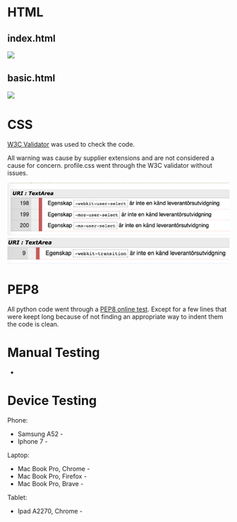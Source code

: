# HTML

## index.html


![](media/)


## basic.html

![](media/.jpg)

# CSS

[W3C Validator](https://jigsaw.w3.org/css-validator/#validate_by_input) was used to check the code.

All warning was cause by supplier extensions and are not considered a cause for concern. profile.css went through the W3C validator without issues.

![](media/base-css.jpg)
![](media/checkout-css.jpg)


# PEP8

All python code went through a [PEP8 online test](http://pep8online.com/). Except for a few lines that were keept long because of not finding an appropriate way to indent them the code is clean.

# Manual Testing

* 

# Device Testing

Phone:

* Samsung A52 - 
* Iphone 7 - 

Laptop:

* Mac Book Pro, Chrome - 
* Mac Book Pro, Firefox - 
* Mac Book Pro, Brave - 

Tablet: 

* Ipad A2270, Chrome - 